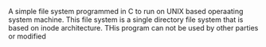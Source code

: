 A simple file system programmed in C to run on UNIX based operaating system machine. This file system is a single directory file system that is based on inode architecture.
THis program can not be used by other parties or modified
